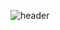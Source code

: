 <div>

![header](https://capsule-render.vercel.app/api?type=venom&color=gradient&text=Not%20perfect,-nl-Just%20improving&height=220)  
</div>

<div>
  <!-- Body -->

</div>

<!--
**yujin0408/yujin0408** is a ✨ _special_ ✨ repository because its `README.md` (this file) appears on your GitHub profile.

Here are some ideas to get you started:

- 🔭 I’m currently working on ...
- 🌱 I’m currently learning ...
- 👯 I’m looking to collaborate on ...
- 🤔 I’m looking for help with ...
- 💬 Ask me about ...
- 📫 How to reach me: ...
- 😄 Pronouns: ...
- ⚡ Fun fact: ...
-->

